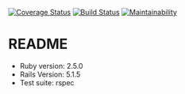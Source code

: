 [![Coverage Status](https://coveralls.io/repos/github/fosterfarrell9/mampf/badge.svg?branch=master)](https://coveralls.io/github/fosterfarrell9/mampf?branch=master)
[![Build Status](https://travis-ci.org/fosterfarrell9/mampf.svg?branch=master)](https://travis-ci.org/fosterfarrell9/mampf)
[![Maintainability](https://api.codeclimate.com/v1/badges/5759a52c062a4a4b2faf/maintainability)](https://codeclimate.com/github/fosterfarrell9/mampf/maintainability)

# README

* Ruby version: 2.5.0
* Rails Version: 5.1.5
* Test suite: rspec
